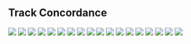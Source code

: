 ## Track Concordance

![](images/f1_2018_aze-trackconcordance_2018_Azerbaijan_HAM-1.png)<!-- -->
![](images/f1_2018_aze-trackconcordance_2018_Azerbaijan_RAI-1.png)<!-- -->
![](images/f1_2018_aze-trackconcordance_2018_Azerbaijan_PER-1.png)<!-- -->
![](images/f1_2018_aze-trackconcordance_2018_Azerbaijan_VET-1.png)<!-- -->
![](images/f1_2018_aze-trackconcordance_2018_Azerbaijan_SAI-1.png)<!-- -->
![](images/f1_2018_aze-trackconcordance_2018_Azerbaijan_LEC-1.png)<!-- -->
![](images/f1_2018_aze-trackconcordance_2018_Azerbaijan_ALO-1.png)<!-- -->
![](images/f1_2018_aze-trackconcordance_2018_Azerbaijan_STR-1.png)<!-- -->
![](images/f1_2018_aze-trackconcordance_2018_Azerbaijan_VAN-1.png)<!-- -->
![](images/f1_2018_aze-trackconcordance_2018_Azerbaijan_HAR-1.png)<!-- -->
![](images/f1_2018_aze-trackconcordance_2018_Azerbaijan_ERI-1.png)<!-- -->
![](images/f1_2018_aze-trackconcordance_2018_Azerbaijan_GAS-1.png)<!-- -->
![](images/f1_2018_aze-trackconcordance_2018_Azerbaijan_MAG-1.png)<!-- -->
![](images/f1_2018_aze-trackconcordance_2018_Azerbaijan_BOT-1.png)<!-- -->
![](images/f1_2018_aze-trackconcordance_2018_Azerbaijan_GRO-1.png)<!-- -->
![](images/f1_2018_aze-trackconcordance_2018_Azerbaijan_VER-1.png)<!-- -->
![](images/f1_2018_aze-trackconcordance_2018_Azerbaijan_RIC-1.png)<!-- -->
![](images/f1_2018_aze-trackconcordance_2018_Azerbaijan_HUL-1.png)<!-- -->
